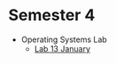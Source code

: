 # Semester 4

- Operating Systems Lab
  - [Lab 13 January](https://github.com/shivamaggarwal513/Delhi-Technological-University/tree/main/Semester%204/Operating%20Systems%20Lab/01%20Lab%2013%20Jan)
